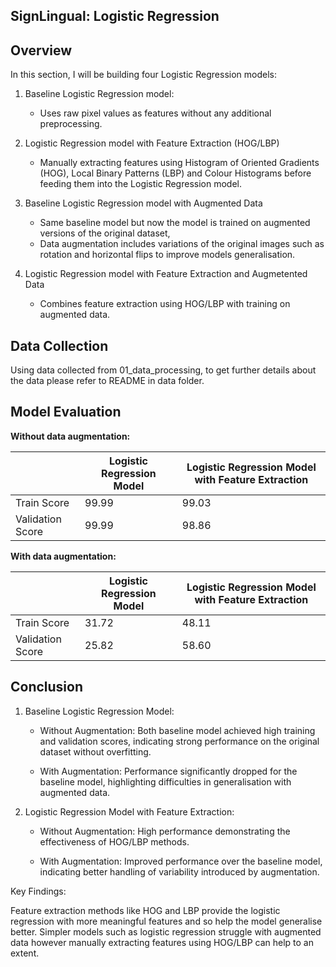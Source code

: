  SignLingual: Logistic Regression
---

## Overview

In this section, I will be building four Logistic Regression models:

1. Baseline Logistic Regression model:
    - Uses raw pixel values as features without any additional preprocessing.

2. Logistic Regression model with Feature Extraction (HOG/LBP)
    - Manually extracting features using Histogram of Oriented Gradients (HOG), Local Binary Patterns (LBP) and Colour Histograms before feeding them into the Logistic Regression model.

3. Baseline Logistic Regression model with Augmented Data
    - Same baseline model but now the model is trained on augmented versions of the original dataset,
    - Data augmentation includes variations of the original images such as rotation and horizontal flips to improve models generalisation.

4. Logistic Regression model with Feature Extraction and Augmetented Data
    - Combines feature extraction using HOG/LBP with training on augmented data.

## Data Collection

Using data collected from 01_data_processing, to get further details about the data please refer to README in data folder.

## Model Evaluation

**Without data augmentation:**

|                  | Logistic Regression Model  | Logistic Regression Model with Feature Extraction |
|------------------|----------------------------|---------------------------------------------------|
| Train Score      | 99.99                      | 99.03                                             |
| Validation Score | 99.99                      | 98.86                                             |

**With data augmentation:**

|                  | Logistic Regression Model  | Logistic Regression Model with Feature Extraction |
|------------------|----------------------------|---------------------------------------------------|
| Train Score      | 31.72                      | 48.11                                             |
| Validation Score | 25.82                      | 58.60                                             |


## Conclusion

1. Baseline Logistic Regression Model:

    - Without Augmentation: Both baseline model achieved high training and validation scores, indicating strong performance on the original dataset without overfitting.

    - With Augmentation: Performance significantly dropped for the baseline model, highlighting difficulties in generalisation with augmented data. 

2. Logistic Regression Model with Feature Extraction:

    - Without Augmentation: High performance demonstrating the effectiveness of HOG/LBP methods.
    
    - With Augmentation: Improved performance over the baseline model, indicating better handling of variability introduced by augmentation.
    
Key Findings:

Feature extraction methods like HOG and LBP provide the logistic regression with more meaningful features and so help the model generalise better.
Simpler models such as logistic regression struggle with augmented data however manually extracting features using HOG/LBP can help to an extent.


